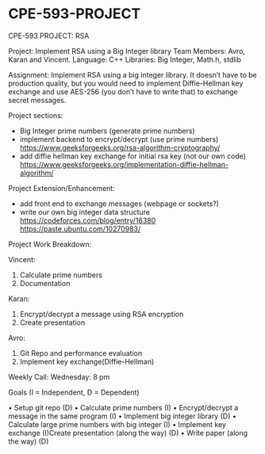# CPE-593-PROJECT
CPE-593 PROJECT: RSA

Project: Implement RSA using a Big Integer library
Team Members: Avro, Karan and Vincent.
Language: C++
Libraries: Big Integer, Math.h, stdlib

Assignment:
Implement RSA using a big integer library. It doesn’t have to be production quality, but you would need to implement Diffie-Hellman key exchange and use AES-256 (you don’t have to write that) to exchange secret messages.

Project sections:
- Big Integer prime numbers (generate prime numbers)
- implement backend to encrypt/decrypt (use prime numbers)
https://www.geeksforgeeks.org/rsa-algorithm-cryptography/
- add diffie hellman key exchange for initial rsa key (not our own code)
https://www.geeksforgeeks.org/implementation-diffie-hellman-algorithm/ 

Project Extension/Enhancement:
- add front end to exchange messages (webpage or sockets?)
- write our own big integer data structure
https://codeforces.com/blog/entry/16380 
https://paste.ubuntu.com/10270983/ 

Project Work Breakdown:

Vincent:
1.	Calculate prime numbers
2.	Documentation

Karan:
1.	Encrypt/decrypt a message using RSA encryption
2.	Create presentation

Avro:
1.	Git Repo and performance evaluation
2.	Implement key exchange(Diffie-Hellman)

Weekly Call: Wednesday: 8 pm

Goals (I = Independent, D = Dependent)

•	Setup git repo (D)
•	Calculate prime numbers  (I)
•	Encrypt/decrypt a message in the same program (I)
•	Implement big integer library (D)
•	Calculate large prime numbers with big integer (I)
•	Implement key exchange (I)Create presentation (along the way) (D)
•	Write paper (along the way) (D)
